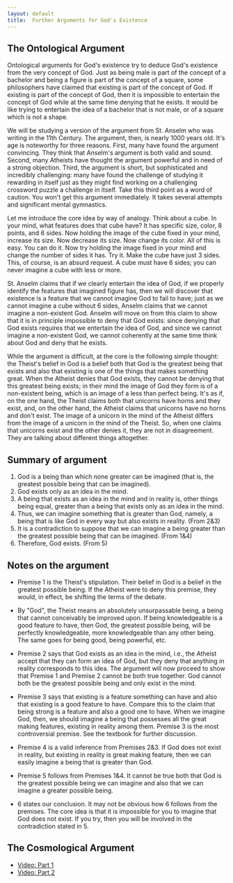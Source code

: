 ```yaml
---
layout: default
title:  Further Arguments for God's Existence
---
```



## The Ontological Argument ##

Ontological arguments for God's existence try to deduce God's existence from the very concept of God. Just as being male is part of the concept of a bachelor and being a figure is part of the concept of a square, some philosophers have claimed that existing is part of the concept of God. If existing is part of the concept of God, then it is impossible to entertain the concept of God while at the same time denying that he exists. It would be like trying to entertain the idea of a bachelor that is not male, or of a square which is not a shape. 

We will be studying a version of the argument from St. Anselm who was writing in the 11th Century. The argument, then, is nearly 1000 years old. It's age is noteworthy for three reasons. First, many have found the argument convincing. They think that Anselm's argument is both valid and sound. Second, many Atheists have thought the argument powerful and in need of a strong objection. Third, the argument is short, but sophisticated and incredibly challenging: many have found the challenge of studying it rewarding in itself just as they might find working on a challenging crossword puzzle a challenge in itself. Take this third point as a word of caution. You won't get this argument immediately. It takes several attempts and significant mental gymnastics. 

Let me introduce the core idea by way of analogy. Think about a cube. In your mind, what features does that cube have? It has specific size, color, 8 points, and 6 sides. Now holding the image of the cube fixed in your mind, increase its size. Now decrease its size. Now change its  color. All of this is easy. You can do it. Now try holding the image fixed in your mind and change the number of sides it has. Try it. Make the cube have just 3 sides. This, of course, is an absurd request. A cube must have 6 sides; you can never imagine a cube with less or more. 

St. Anselm claims that if we clearly entertain the idea of God, if we properly identify the features that imagined figure has, then we will discover that existence is a feature that we cannot imagine God to fail to have; just as we cannot imagine a cube without 6 sides, Anselm claims that we cannot imagine a non-existent God. Anselm will move on from this claim to show that it is in principle impossible to deny that God exists: since denying that God exists requires that we entertain the idea of God, and since we cannot imagine a non-existent God, we cannot coherently at the same time think about God and deny that he exists. 

While the argument is difficult, at the core is the following simple thought: the Theist's belief in God is a belief both that God is the greatest being that exists and also that existing is one of the things that makes something great. When the Atheist denies that God exists, they cannot be denying that this greatest being exists; in their mind the image of God they form is of a non-existent being, which is an image of a less than perfect being. It's as if, on the one hand, the Theist claims both that unicorns have horns and they exist, and, on the other hand, the Atheist claims that unicorns have no horns and don't exist. The image of a unicorn in the mind of the Atheist differs from the image of a unicorn in the mind of the Theist. So, when one claims that unicorns exist and the other denies it, they are not in disagreement. They are talking about different things altogether. 

## Summary of argument

1. God is a being than which none greater can be imagined (that is, the greatest possible being that can be imagined).
2. God exists only as an idea in the mind.
3. A being that exists as an idea in the mind and in reality is, other things being equal, greater than a being that exists only as an idea in the mind.
4. Thus, we can imagine something that is greater than God, namely, a being that is like God in every way but also exists in reality. (From 2&3)
5. It is a contradiction to suppose that we can imagine a being greater than the greatest possible being that can be imagined. (From 1&4)
6. Therefore, God exists. (From 5)

## Notes on the argument 


+ Premise 1 is the Theist's stipulation. Their belief in God is a belief in the greatest possible being. If the Atheist were to deny this premise, they would, in effect, be shifting the terms of the debate. 

+ By "God", the Theist means an absolutely unsurpassable being, a being that cannot conceivably be improved upon. If being knowledgeable is a good feature to have, then God, the greatest possible being, will be perfectly knowledgeable, more knowledgeable than any other being. The same goes for being good, being powerful, etc.

+ Premise 2 says that God exists as an idea in the mind, i.e., the Atheist accept that they can form an idea of God, but they deny that anything in reality corresponds to this idea. The argument will now proceed to show that Premise 1 and Premise 2 cannot be both true together. God cannot both be the greatest possible being and only exist in the mind.  

+ Premise 3 says that existing is a feature something can have and also that existing is a good feature to have. Compare this to the claim that being strong is a feature and also a good one to have. When we imagine God, then, we should imagine a being that possesses all the great making features, existing in reality among them. Premise 3 is the most controversial premise. See the textbook for further discussion.

+ Premise 4 is a valid inference from Premises 2&3. If God does not exist in reality, but existing in reality is great making feature, then we can easily imagine a being that is greater than God. 

+ Premise 5 follows from Premises 1&4. It cannot be true both that God is the greatest possible being we can imagine and also that we can imagine a greater possible being. 

+ 6 states our conclusion. It may not be obvious how 6 follows from the premises. The core idea is that it is impossible for you to imagine that God does not exist. If you try, then you will be involved in the contradiction stated in 5. 


## The Cosmological Argument ##

+ [Video: Part 1](https://www.youtube.com/watch?v=2zS1HiuWPMA)
+ [Video: Part 2](https://www.youtube.com/watch?v=mBMAMIFw9n4)

